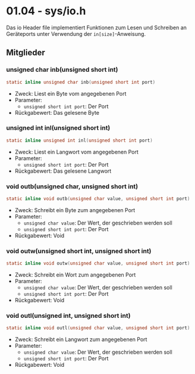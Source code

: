 # 01.04 - sys/io.h
Das io Header file implementiert Funktionen zum Lesen und Schreiben an Geräteports unter Verwendung der ```in[size]```-Anweisung.

## Mitglieder
### unsigned char inb(unsigned short int)
```c
static inline unsigned char inb(unsigned short int port)
```
- Zweck: Liest ein Byte vom angegebenen Port
- Parameter:
    - ```unsigned short int port```: Der Port
- Rückgabewert: Das gelesene Byte

### unsigned int inl(unsigned short int)
```c
static inline unsigned int inl(unsigned short int port)
```
- Zweck: Liest ein Langwort vom angegebenen Port
- Parameter:
    - ```unsigned short int port```: Der Port
- Rückgabewert: Das gelesene Langwort

### void outb(unsigned char, unsigned short int)
```c
static inline void outb(unsigned char value, unsigned short int port) 
```
- Zweck: Schreibt ein Byte zum angegebenen Port
- Parameter:
    - ```unsigned char value```: Der Wert, der geschrieben werden soll
    - ```unsigned short int port```: Der Port
- Rückgabewert: Void

### void outw(unsigned short int, unsigned short int)
```c
static inline void outw(unsigned char value, unsigned short int port) 
```
- Zweck: Schreibt ein Wort zum angegebenen Port
- Parameter:
    - ```unsigned char value```: Der Wert, der geschrieben werden soll
    - ```unsigned short int port```: Der Port
- Rückgabewert: Void

### void outl(unsigned int, unsigned short int)
```c
static inline void outl(unsigned char value, unsigned short int port) 
```
- Zweck: Schreibt ein Langwort zum angegebenen Port
- Parameter:
    - ```unsigned char value```: Der Wert, der geschrieben werden soll
    - ```unsigned short int port```: Der Port
- Rückgabewert: Void
